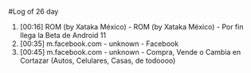 #Log of 26 day

1. [00:16] ROM (by Xataka México) - ROM (by Xataka México) - Por fin llega la Beta de Android 11
1. [00:35] m.facebook.com - unknown - Facebook
1. [00:45] m.facebook.com - unknown - Compra, Vende o Cambia en Cortazar (Autos, Celulares, Casas, de todoooo)
